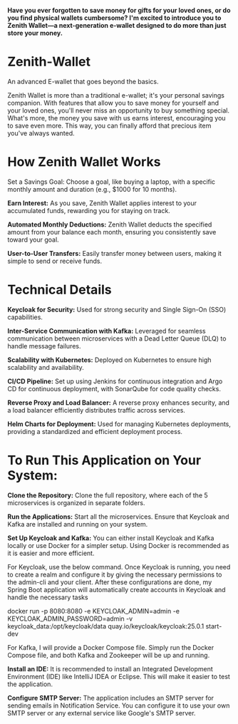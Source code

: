 **Have you ever forgotten to save money for gifts for your loved ones, or do you find physical wallets cumbersome? I'm excited to introduce you to Zenith Wallet—a next-generation e-wallet designed to do more than just store your money.**

# **Zenith-Wallet**
An advanced E-wallet that goes beyond the basics.

Zenith Wallet is more than a traditional e-wallet; it's your personal savings companion. With features that allow you to save money for yourself and your loved ones, you'll never miss an opportunity to buy something special. What's more, the money you save with us earns interest, encouraging you to save even more. This way, you can finally afford that precious item you've always wanted.

# **How Zenith Wallet Works**
Set a Savings Goal: Choose a goal, like buying a laptop, with a specific monthly amount and duration (e.g., $1000 for 10 months).

**Earn Interest:** As you save, Zenith Wallet applies interest to your accumulated funds, rewarding you for staying on track.

**Automated Monthly Deductions:** Zenith Wallet deducts the specified amount from your balance each month, ensuring you consistently save toward your goal.

**User-to-User Transfers:** Easily transfer money between users, making it simple to send or receive funds.

 #                                                                         **Technical Details**
**Keycloak for Security:** Used for strong security and Single Sign-On (SSO) capabilities.

**Inter-Service Communication with Kafka:** Leveraged for seamless communication between microservices with a Dead Letter Queue (DLQ) to handle message failures.

**Scalability with Kubernetes:** Deployed on Kubernetes to ensure high scalability and availability.

**CI/CD Pipeline:** Set up using Jenkins for continuous integration and Argo CD for continuous deployment, with SonarQube for code quality checks.

**Reverse Proxy and Load Balancer:** A reverse proxy enhances security, and a load balancer efficiently distributes traffic across services.

**Helm Charts for Deployment:** Used for managing Kubernetes deployments, providing a standardized and efficient deployment process.

#                                                        **To Run This Application on Your System:**

**Clone the Repository:** Clone the full repository, where each of the 5 microservices is organized in separate folders.

**Run the Applications:** Start all the microservices. Ensure that Keycloak and Kafka are installed and running on your system.

**Set Up Keycloak and Kafka:** You can either install Keycloak and Kafka locally or use Docker for a simpler setup. Using Docker is recommended as it is easier and more efficient.

For Keycloak, use the below command. Once Keycloak is running, you need to create a realm and configure it by giving the necessary permissions to the admin-cli and your client. After these configurations are done, my Spring Boot application will automatically create accounts in Keycloak and handle the necessary tasks

docker run -p 8080:8080 -e KEYCLOAK_ADMIN=admin -e KEYCLOAK_ADMIN_PASSWORD=admin -v keycloak_data:/opt/keycloak/data quay.io/keycloak/keycloak:25.0.1 start-dev

For Kafka, I will provide a Docker Compose file. Simply run the Docker Compose file, and both Kafka and Zookeeper will be up and running.

**Install an IDE:** It is recommended to install an Integrated Development Environment (IDE) like IntelliJ IDEA or Eclipse. This will make it easier to test the application.

**Configure SMTP Server:** The application includes an SMTP server for sending emails in Notification Service. You can configure it to use your own SMTP server or any external service like Google's SMTP server.
